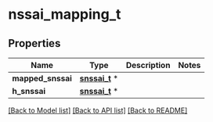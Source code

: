 # nssai_mapping_t

## Properties
Name | Type | Description | Notes
------------ | ------------- | ------------- | -------------
**mapped_snssai** | [**snssai_t**](snssai.md) \* |  | 
**h_snssai** | [**snssai_t**](snssai.md) \* |  | 

[[Back to Model list]](../README.md#documentation-for-models) [[Back to API list]](../README.md#documentation-for-api-endpoints) [[Back to README]](../README.md)


